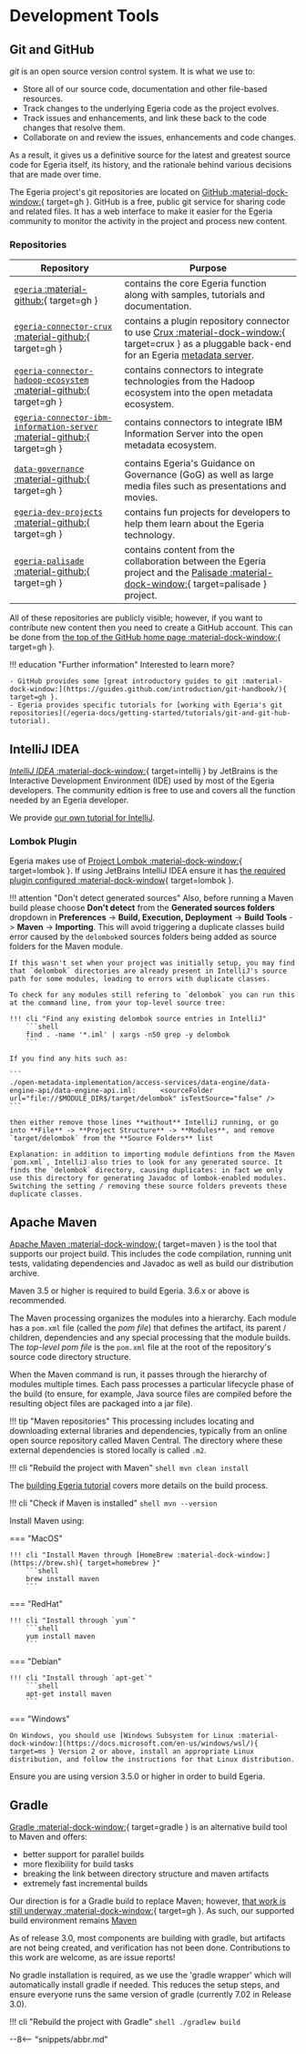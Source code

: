 <!-- SPDX-License-Identifier: CC-BY-4.0 -->
<!-- Copyright Contributors to the Egeria project 2020. -->

# Development Tools

## Git and GitHub

*git* is an open source version control system. It is what we use to:

- Store all of our source code, documentation and other file-based resources.
- Track changes to the underlying Egeria code as the project evolves.
- Track issues and enhancements, and link these back to the code changes that resolve them.
- Collaborate on and review the issues, enhancements and code changes.

As a result, it gives us a definitive source for the latest and greatest source code for Egeria itself, its history, and the rationale behind various decisions that are made over time.

The Egeria project's git repositories are located on [GitHub :material-dock-window:](https://github.com/odpi){ target=gh }. GitHub is a free, public git service for sharing code and related files. It has a web interface to make it easier for the Egeria community to monitor the activity in the project and process new content.

### Repositories

| Repository | Purpose |
|---|---|
| [`egeria` :material-github:](https://github.com/odpi/egeria){ target=gh } | contains the core Egeria function along with samples, tutorials and documentation. |
| [`egeria-connector-crux` :material-github:](https://github.com/odpi/egeria-connector-crux){ target=gh } | contains a plugin repository connector to use [Crux :material-dock-window:](https://opencrux.com){ target=crux } as a pluggable back-end for an Egeria [metadata server](/egeria-docs/concepts/metadata-server). |
| [`egeria-connector-hadoop-ecosystem` :material-github:](https://github.com/odpi/egeria-connector-hadoop-ecosystem){ target=gh } | contains connectors to integrate technologies from the Hadoop ecosystem into the open metadata ecosystem. |
| [`egeria-connector-ibm-information-server` :material-github:](https://github.com/odpi/egeria-connector-ibm-information-server){ target=gh } | contains connectors to integrate IBM Information Server into the open metadata ecosystem. |
| [`data-governance` :material-github:](https://github.com/odpi/data-governance){ target=gh } | contains Egeria's Guidance on Governance (GoG) as well as large media files such as presentations and movies. |
| [`egeria-dev-projects` :material-github:](https://github.com/odpi/egeria-dev-projects){ target=gh } | contains fun projects for developers to help them learn about the Egeria technology. |
| [`egeria-palisade` :material-github:](https://github.com/odpi/egeria-palisade){ target=gh } | contains content from the collaboration between the Egeria project and the [Palisade :material-dock-window:](https://github.com/gchq/palisade){ target=palisade } project. |

All of these repositories are publicly visible; however, if you want to contribute new content then you need
to create a GitHub account. This can be done from [the top of the GitHub home page :material-dock-window:](https://github.com){ target=gh }.

!!! education "Further information"
    Interested to learn more?

    - GitHub provides some [great introductory guides to git :material-dock-window:](https://guides.github.com/introduction/git-handbook/){ target=gh }.
    - Egeria provides specific tutorials for [working with Egeria's git repositories](/egeria-docs/getting-started/tutorials/git-and-git-hub-tutorial).

## IntelliJ IDEA

[*IntelliJ IDEA* :material-dock-window:](https://www.jetbrains.com/idea/){ target=intellij } by JetBrains is the Interactive Development Environment (IDE) used by most of the Egeria developers. The community edition is free to use and covers all the function needed by an Egeria developer.

We provide [our own tutorial for IntelliJ](/egeria-docs/getting-started/tutorials/intellij-tutorial).

### Lombok Plugin

Egeria makes use of [Project Lombok :material-dock-window:](https://projectlombok.org){ target=lombok }. If using JetBrains IntelliJ IDEA ensure it has [the required plugin configured :material-dock-window](https://projectlombok.org/setup/intellij){ target=lombok }.

!!! attention "Don't detect generated sources"
    Also, before running a Maven build please choose **Don't detect** from the **Generated sources folders** dropdown in **Preferences** -> **Build, Execution, Deployment** -> **Build Tools** -> **Maven** -> **Importing**. This will avoid triggering a duplicate classes build error caused by the `delombok`ed sources folders being added as source folders for the Maven module.

    If this wasn't set when your project was initially setup, you may find that `delombok` directories are already present in IntelliJ's source path for some modules, leading to errors with duplicate classes.

    To check for any modules still refering to `delombok` you can run this at the command line, from your top-level source tree:

    !!! cli "Find any existing delombok source entries in IntelliJ"
        ```shell
        find . -name '*.iml' | xargs -n50 grep -y delombok
        ```

    If you find any hits such as:

    ```
    ./open-metadata-implementation/access-services/data-engine/data-engine-api/data-engine-api.iml:      <sourceFolder url="file://$MODULE_DIR$/target/delombok" isTestSource="false" />
    ```

    then either remove those lines **without** IntelliJ running, or go into **File** -> **Project Structure** -> **Modules**, and remove `target/delombok` from the **Source Folders** list

    Explanation: in addition to importing module defintions from the Maven `pom.xml`, IntelliJ also tries to look for any generated source. It finds the `delombok` directory, causing duplicates: in fact we only use this directory for generating Javadoc of lombok-enabled modules. Switching the setting / removing these source folders prevents these duplicate classes.

## Apache Maven

[Apache Maven :material-dock-window:](https://maven.apache.org/){ target=maven } is the tool that supports our project build. This includes the code compilation, running unit tests, validating dependencies and Javadoc as well as build our distribution archive.

Maven 3.5 or higher is required to build Egeria. 3.6.x or above is recommended.

The Maven processing organizes the modules into a hierarchy. Each module has a `pom.xml` file (called the *pom file*) that defines the artifact, its parent / children, dependencies and any special processing that the module builds. The *top-level pom file* is the `pom.xml` file at the root of the repository's source code directory structure.

When the Maven command is run, it passes through the hierarchy of modules multiple times. Each pass processes a particular lifecycle phase of the build (to ensure, for example, Java source files are compiled before the resulting object files are packaged into a jar file).

!!! tip "Maven repositories"
    This processing includes locating and downloading external libraries and dependencies, typically from an online open source repository called Maven Central. The directory where these external dependencies is stored locally is called `.m2`.

!!! cli "Rebuild the project with Maven"
    ```shell
    mvn clean install
    ```

The [building Egeria tutorial](/egeria-docs/getting-started/tutorials/building-egeria-tutorial) covers more details on the build process.

!!! cli "Check if Maven is installed"
    ```shell
    mvn --version
    ```

Install Maven using:

=== "MacOS"

    !!! cli "Install Maven through [HomeBrew :material-dock-window:](https://brew.sh){ target=homebrew }"
        ```shell
        brew install maven
        ```

=== "RedHat"

    !!! cli "Install through `yum`"
        ```shell
        yum install maven
        ```

=== "Debian"

    !!! cli "Install through `apt-get`"
        ```shell
        apt-get install maven
        ```

=== "Windows"

    On Windows, you should use [Windows Subsystem for Linux :material-dock-window:](https://docs.microsoft.com/en-us/windows/wsl/){ target=ms } Version 2 or above, install an appropriate Linux distribution, and follow the instructions for that Linux distribution.

Ensure you are using version 3.5.0 or higher in order to build Egeria.

## Gradle

[Gradle :material-dock-window:](https://gradle.org/){ target=gradle } is an alternative build tool to Maven and offers:

- better support for parallel builds
- more flexibility for build tasks
- breaking the link between directory structure and maven artifacts
- extremely fast incremental builds

Our direction is for a Gradle build to replace Maven; however, [that work is still underway :material-dock-window:](https://github.com/odpi/egeria/issues/3370){ target=gh }. As such, our supported build environment remains [Maven](#apache-maven)

As of release 3.0, most components are building with gradle, but artifacts are not being created, and verification has not been done. Contributions to this work are welcome, as are issue reports!

No gradle installation is required, as we use the 'gradle wrapper' which will automatically install gradle if needed. This reduces the setup steps, and ensure everyone runs the same version of gradle (currently 7.02 in Release 3.0).

!!! cli "Rebuild the project with Gradle"
    ```shell
    ./gradlew build
    ```

--8<-- "snippets/abbr.md"
